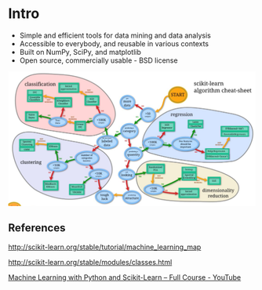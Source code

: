 # Intro

- Simple and efficient tools for data mining and data analysis
- Accessible to everybody, and reusable in various contexts
- Built on NumPy, SciPy, and matplotlib
- Open source, commercially usable - BSD license

![image](../../media/sci-Intro-image1.jpg)

## References

http://scikit-learn.org/stable/tutorial/machine_learning_map

http://scikit-learn.org/stable/modules/classes.html

[Machine Learning with Python and Scikit-Learn – Full Course - YouTube](https://www.youtube.com/watch?v=hDKCxebp88A)
